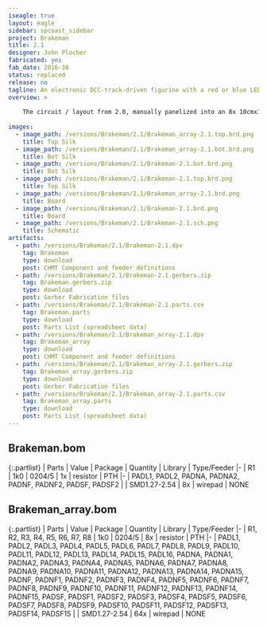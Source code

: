 ```yaml
---
iseagle: true
layout: eagle
sidebar: spcoast_sidebar
project: Brakeman
title: 2.1
designer: John Plocher
fabricated: yes
fab_date: 2016-10
status: replaced
release: no
tagline: An electronic DCC-track-driven figurine with a red or blue LED
overview: >
    
    The circuit / layout from 2.0, manually panelized into an 8x 10cmx10cm size.
    
images:
  - image_path: /versions/Brakeman/2.1/Brakeman_array-2.1.top.brd.png
    title: Top Silk
  - image_path: /versions/Brakeman/2.1/Brakeman_array-2.1.bot.brd.png
    title: Bot Silk
  - image_path: /versions/Brakeman/2.1/Brakeman-2.1.bot.brd.png
    title: Bot Silk
  - image_path: /versions/Brakeman/2.1/Brakeman-2.1.top.brd.png
    title: Top Silk
  - image_path: /versions/Brakeman/2.1/Brakeman_array-2.1.brd.png
    title: Board
  - image_path: /versions/Brakeman/2.1/Brakeman-2.1.brd.png
    title: Board
  - image_path: /versions/Brakeman/2.1/Brakeman-2.1.sch.png
    title: Schematic
artifacts:
  - path: /versions/Brakeman/2.1/Brakeman-2.1.dpv
    tag: Brakeman
    type: download
    post: CHMT Component and feeder definitions
  - path: /versions/Brakeman/2.1/Brakeman-2.1.gerbers.zip
    tag: Brakeman.gerbers.zip
    type: download
    post: Gerber Fabrication files
  - path: /versions/Brakeman/2.1/Brakeman-2.1.parts.csv
    tag: Brakeman.parts
    type: download
    post: Parts List (spreadsheet data)
  - path: /versions/Brakeman/2.1/Brakeman_array-2.1.dpv
    tag: Brakeman_array
    type: download
    post: CHMT Component and feeder definitions
  - path: /versions/Brakeman/2.1/Brakeman_array-2.1.gerbers.zip
    tag: Brakeman_array.gerbers.zip
    type: download
    post: Gerber Fabrication files
  - path: /versions/Brakeman/2.1/Brakeman_array-2.1.parts.csv
    tag: Brakeman_array.parts
    type: download
    post: Parts List (spreadsheet data)
---
```


## Brakeman.bom

{:.partlist}
| Parts | Value | Package | Quantity | Library | Type/Feeder
|-
| R1 | 1k0 | 0204/5 | 1x | resistor | PTH
|-
| PADL1, PADL2, PADNA, PADNA2, PADNF, PADNF2, PADSF, PADSF2 |  | SMD1.27-2.54 | 8x | wirepad | NONE

## Brakeman_array.bom

{:.partlist}
| Parts | Value | Package | Quantity | Library | Type/Feeder
|-
| R1, R2, R3, R4, R5, R6, R7, R8 | 1k0 | 0204/5 | 8x | resistor | PTH
|-
| PADL1, PADL2, PADL3, PADL4, PADL5, PADL6, PADL7, PADL8, PADL9, PADL10, PADL11, PADL12, PADL13, PADL14, PADL15, PADL16, PADNA, PADNA1, PADNA2, PADNA3, PADNA4, PADNA5, PADNA6, PADNA7, PADNA8, PADNA9, PADNA10, PADNA11, PADNA12, PADNA13, PADNA14, PADNA15, PADNF, PADNF1, PADNF2, PADNF3, PADNF4, PADNF5, PADNF6, PADNF7, PADNF8, PADNF9, PADNF10, PADNF11, PADNF12, PADNF13, PADNF14, PADNF15, PADSF, PADSF1, PADSF2, PADSF3, PADSF4, PADSF5, PADSF6, PADSF7, PADSF8, PADSF9, PADSF10, PADSF11, PADSF12, PADSF13, PADSF14, PADSF15 |  | SMD1.27-2.54 | 64x | wirepad | NONE
